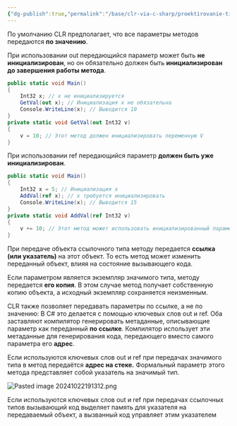 ```yaml
---
{"dg-publish":true,"permalink":"/base/clr-via-c-sharp/proektirovanie-tipov/peredacha-parametrov-v-metod-po-ssylke-out-i-ref/"}
---
```



По умолчанию CLR предполагает, что все параметры методов передаются **по значению**. 

При использовании out передающийся параметр может быть **не инициализирован**, но он обязательно должен быть **инициализирован до завершения работы метода**.

```csharp
public static void Main()
{
	Int32 x; // x не инициализируется
	GetVal(out x); // Инициализация x не обязательна
	Console.WriteLine(x); // Выводится 10
}
private static void GetVal(out Int32 v)
{
	v = 10; // Этот метод должен инициализировать переменную V
}
```

При использовании ref передающийся параметр **должен быть уже инициализирован**.

```csharp
public static void Main()
{
	Int32 x = 5; // Инициализация x
	AddVal(ref x); // x требуется инициализировать
	Console.WriteLine(x); // Выводится 15
}
private static void AddVal(ref Int32 v)
{
	v += 10; // Этот метод может использовать инициализированный параметр v
}
```

При передаче объекта ссылочного типа методу передается **ссылка (или указатель)** на этот объект. То есть метод может изменить переданный объект, влияя на состояние вызывающего кода. 

Если параметром является экземпляр значимого типа, методу передается **его копия**. В этом случае метод получает собственную копию объекта, а исходный экземпляр сохраняется неизменным.

CLR также позволяет передавать параметры по ссылке, а не по значению:
В C# это делается с помощью ключевых слов out и ref. Оба заставляют компилятор генерировать метаданные, описывающие параметр как переданный **по ссылке**. Компилятор использует эти метаданные для генерирования кода, передающего вместо самого параметра его **адрес**.

Если используются ключевых слов out и ref при передачах значимого типа в метод передаётся **адрес на стеке.** Формальный параметр этого метода представляет собой указатель на значимый тип.

![Pasted image 20241022191312.png](/img/user/Files/Image/Pasted%20image%2020241022191312.png)

Если используются ключевых слов out и ref при передачах ссылочных типов вызывающий код выделяет память для указателя на передаваемый объект, а вызванный код управляет этим указателем